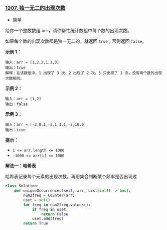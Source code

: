 ### [1207. 独一无二的出现次数](https://leetcode.cn/problems/unique-number-of-occurrences/)

- 简单

给你一个整数数组 `arr`，请你帮忙统计数组中每个数的出现次数。

如果每个数的出现次数都是独一无二的，就返回 `true`；否则返回 `false`。

**示例 1：**

```
输入：arr = [1,2,2,1,1,3]
输出：true
解释：在该数组中，1 出现了 3 次，2 出现了 2 次，3 只出现了 1 次。没有两个数的出现次数相同。
```

**示例 2：**

```
输入：arr = [1,2]
输出：false
```

**示例 3：**

```
输入：arr = [-3,0,1,-3,1,1,1,-3,10,0]
输出：true
```

**提示：**

- `1 <= arr.length <= 1000`
- `-1000 <= arr[i] <= 1000`

**解法一：哈希表**

哈希表记录每个元素的出现次数，再用集合判断某个频率是否出现过

```python
class Solution:
    def uniqueOccurrences(self, arr: List[int]) -> bool:
        num2freq = Counter(arr)
        uset = set()
        for freq in num2freq.values():
            if freq in uset:
                return False
            uset.add(freq)
        return True
```

